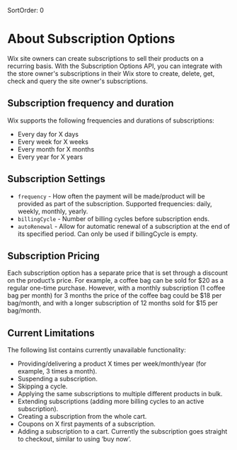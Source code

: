 SortOrder: 0
# About Subscription Options

Wix site owners can create subscriptions to sell their products on a recurring basis. With the Subscription Options API, you can integrate with the store owner's subscriptions in their Wix store to create, delete, get, check and query the site owner's subscriptions.

## Subscription frequency and duration

Wix supports the following frequencies and durations of subscriptions:
- Every day for X days
- Every week for X weeks
- Every month for X months
- Every year for X years

## Subscription Settings

- `frequency` - How often the payment will be made/product will be provided as part of the subscription. Supported frequencies: daily, weekly, monthly, yearly.
- `billingCycle` - Number of billing cycles before subscription ends.
- `autoRenewal` - Allow for automatic renewal of a subscription at the end of its specified period. Can only be used if billingCycle is empty.

## Subscription Pricing

Each subscription option has a separate price that is set through a discount on the product’s price.
For example, a coffee bag can be sold for $20 as a regular one-time purchase.
However, with a monthly subscription (1 coffee bag per month) for 3 months the price of the coffee bag could be $18 per bag/month, and with a longer subscription of 12 months sold for $15 per bag/month.

## Current Limitations

The following list contains currently unavailable functionality:

- Providing/delivering a product X times per week/month/year (for example, 3 times a month).
- Suspending a subscription.
- Skipping a cycle.
- Applying the same subscriptions to multiple different products in bulk.
- Extending subscriptions (adding more billing cycles to an active subscription).
- Creating a subscription from the whole cart.
- Coupons on X first payments of a subscription.
- Adding a subscription to a cart. Currently the subscription goes straight to checkout, similar to using ‘buy now’.
